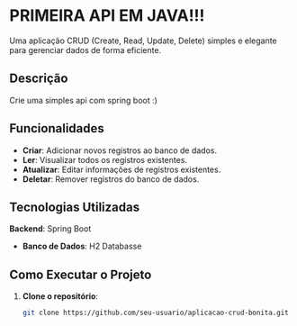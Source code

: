 # PRIMEIRA API EM JAVA!!!

Uma aplicação CRUD (Create, Read, Update, Delete) simples e elegante para gerenciar dados de forma eficiente.

## Descrição

Crie uma simples api com spring boot :)

## Funcionalidades

- **Criar**: Adicionar novos registros ao banco de dados.
- **Ler**: Visualizar todos os registros existentes.
- **Atualizar**: Editar informações de registros existentes.
- **Deletar**: Remover registros do banco de dados.

## Tecnologias Utilizadas

**Backend**: Spring Boot
- **Banco de Dados**: H2 Databasse

## Como Executar o Projeto

1. **Clone o repositório**:
   ```bash
   git clone https://github.com/seu-usuario/aplicacao-crud-bonita.git
